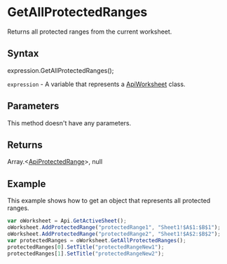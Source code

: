 # GetAllProtectedRanges

Returns all protected ranges from the current worksheet.

## Syntax

expression.GetAllProtectedRanges();

`expression` - A variable that represents a [ApiWorksheet](../ApiWorksheet.md) class.

## Parameters

This method doesn't have any parameters.

## Returns

Array.\<[ApiProtectedRange](../../ApiProtectedRange/ApiProtectedRange.md)>, null

## Example

This example shows how to get an object that represents all protected ranges.

```javascript
var oWorksheet = Api.GetActiveSheet();
oWorksheet.AddProtectedRange("protectedRange1", "Sheet1!$A$1:$B$1");
oWorksheet.AddProtectedRange("protectedRange2", "Sheet1!$A$2:$B$2");
var protectedRanges = oWorksheet.GetAllProtectedRanges();
protectedRanges[0].SetTitle("protectedRangeNew1");
protectedRanges[1].SetTitle("protectedRangeNew2");
```

